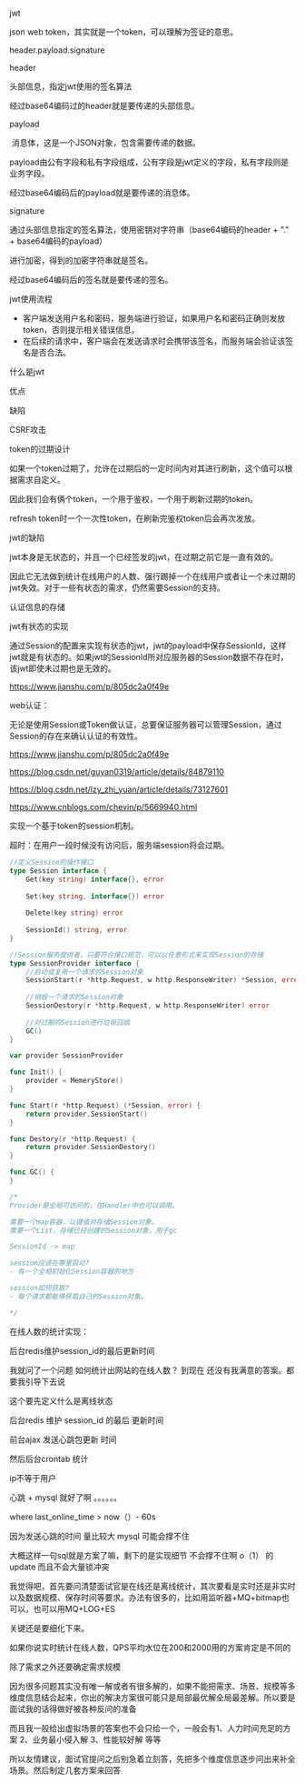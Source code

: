 jwt

json web token，其实就是一个token，可以理解为签证的意思。



header.payload.signature



header

头部信息，指定jwt使用的签名算法

经过base64编码过的header就是要传递的头部信息。



payload

​    消息体，这是一个JSON对象，包含需要传递的数据。

payload由公有字段和私有字段组成，公有字段是jwt定义的字段，私有字段则是业务字段。



经过base64编码后的payload就是要传递的消息体。



signature

通过头部信息指定的签名算法，使用密钥对字符串（base64编码的header + "." + base64编码的payload）

进行加密，得到的加密字符串就是签名。



经过base64编码后的签名就是要传递的签名。



jwt使用流程

- 客户端发送用户名和密码，服务端进行验证，如果用户名和密码正确则发放token，否则提示相关错误信息。
- 在后续的请求中，客户端会在发送请求时会携带该签名，而服务端会验证该签名是否合法。





什么是jwt

优点

缺陷

CSRF攻击

token的过期设计



如果一个token过期了，允许在过期后的一定时间内对其进行刷新，这个值可以根据需求自定义。

因此我们会有俩个token，一个用于鉴权，一个用于刷新过期的token。

refresh token时一个一次性token，在刷新完鉴权token后会再次发放。















jwt的缺陷

jwt本身是无状态的，并且一个已经签发的jwt，在过期之前它是一直有效的。

因此它无法做到统计在线用户的人数、强行踢掉一个在线用户或者让一个未过期的jwt失效。对于一些有状态的需求，仍然需要Session的支持。



认证信息的存储







jwt有状态的实现

通过Session的配置来实现有状态的jwt，jwt的payload中保存SessionId，这样jwt就是有状态的。如果jwt的SessionId所对应服务器的Session数据不存在时，该jwt即使未过期也是无效的。



https://www.jianshu.com/p/805dc2a0f49e



web认证：

无论是使用Session或Token做认证，总要保证服务器可以管理Session，通过Session的存在来确认认证的有效性。



https://www.jianshu.com/p/805dc2a0f49e

https://blog.csdn.net/guyan0319/article/details/84879110

https://blog.csdn.net/lzy_zhi_yuan/article/details/73127601

https://www.cnblogs.com/chevin/p/5669940.html





实现一个基于token的session机制。

超时：在用户一段时候没有访问后，服务端session将会过期。



```go
//定义Session的操作接口
type Session interface {
    Get(key string) interface{}, error
    
    Set(key string, interface{}) error
    
    Delete(key string) error
    
    SessionId() string, error
}

//Session服务提供者，只要符合接口规范，可以以任意形式来实现Session的存储
type SessionProvider interface {
    //启动或复用一个请求的Session对象
    SessionStart(r *http.Request, w http.ResponseWriter) *Session, error
    
    //销毁一个请求的Session对象
    SessionDestory(r *http.Request, w http.ResponseWriter) error
    
    //对过期的Session进行垃圾回收
    GC()
}

var provider SessionProvider

func Init() {
    provider = MemeryStore()
}

func Start(r *http.Request) (*Session, error) {
    return provider.SessionStart()
}

func Destory(r *http.Request) {
    return provider.SessionDestory()
}

func GC() {
}

/*
Provider是全局可访问的，在Handler中也可以调用。

需要一个map容器，以键值对存储Session对象。
需要一个List，存储已经创建的Session对象，用于gc

SessionId -> map

session应该在哪里启动?
- 有一个全局初始化Session容器的地方

session如何获取?
- 每个请求都能够获取自己的Session对象。

*/
```





























在线人数的统计实现：

后台redis维护session_id的最后更新时间



我就问了一个问题 如何统计出网站的在线人数？  到现在 还没有我满意的答案。都要我引导下去说

这个要先定义什么是离线状态

后台redis 维护 session_id 的最后 更新时间

前台ajax 发送心跳包更新 时间

然后后台crontab 统计

ip不等于用户

心跳 + mysql 就好了啊 。。。。。。

where last_online_time > now（）- 60s

因为发送心跳的时间 量比较大 mysql 可能会撑不住

大概这样一句sql就是方案了嘛，剩下的是实现细节
不会撑不住啊 o（1） 的 update 而且不会大量锁冲突

我觉得吧，首先要问清楚面试官是在线还是离线统计，其次要看是实时还是非实时以及数据规模、保存时间等要求。办法有很多的，比如用监听器+MQ+bitmap也可以，也可以用MQ+LOG+ES

关键还是要细化下来。

如果你说实时统计在线人数，QPS平均水位在200和2000用的方案肯定是不同的

除了需求之外还要确定需求规模

因为很多问题其实没有唯一解或者有很多解的，如果不能把需求、场景、规模等多维度信息结合起来，你出的解决方案很可能只是局部最优解全局最差解。所以要是面试我的话得做好被各种反问的准备

而且我一般给出虚拟场景的答案也不会只给一个，一般会有1、人力时间充足的方案  2、业务最小侵入解 3、性能较好解 等等

所以友情建议，面试官提问之后别急着立刻答，先把多个维度信息逐步问出来补全场景。然后制定几套方案来回答

